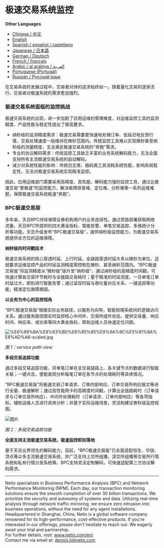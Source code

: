 # 极速交易系统监控

**Other Languages**

+ [Chinese / 中文](https://github.com/lvdeshuii/OverFlow/blob/main/docs/zh/High-frequency-Trading-System-Monitoring-zh.md)
+ [English](https://github.com/lvdeshuii/OverFlow/blob/main/docs/en/High-frequency-Trading-System-Monitoring-en.md)
+ [Spanish / español / castellano](https://github.com/lvdeshuii/OverFlow/blob/main/docs/es/High-frequency-Trading-System-Monitoring-es.md)
+ [Japanese / 日本語](https://github.com/lvdeshuii/OverFlow/blob/main/docs/ja/High-frequency-Trading-System-Monitoring-ja.md)
+ [German / Deutsch](https://github.com/lvdeshuii/OverFlow/blob/main/docs/de/High-frequency-Trading-System-Monitoring-de.md)
+ [French / français](https://github.com/lvdeshuii/OverFlow/blob/main/docs/fr/High-frequency-Trading-System-Monitoring-fr.md)
+ [Arabic / al arabiya / العربية](https://github.com/lvdeshuii/OverFlow/blob/main/docs/ar/High-frequency-Trading-System-Monitoring-ar.md)
+ [Portuguese (Portugal)](https://github.com/lvdeshuii/OverFlow/blob/main/docs/pt/High-frequency-Trading-System-Monitoring-pt.md)
+ [Russian / Русский язык](https://github.com/lvdeshuii/OverFlow/blob/main/docs/ru/High-frequency-Trading-System-Monitoring-ru.md)

在交易系统的发展过程中，交易者对快的追求始终如一。随着量化交易的逐渐流行，交易者对极速系统的需求愈加强烈。

### 极速交易系统面临的监控挑战

极速交易系统的出现，进一步加剧了应用运维的管理难度，对运维监控工具的监测精度、产品性能与稳定性提出了极高要求。

- 纳秒级的监测精度需求：极速交易需要更快速地处理订单、低延迟地反馈行情，交易处理速度一般维持在微秒范围内。传统监控工具难以实现微秒甚至纳秒级的测量精度，无法满足极速交易系统的“奔跑”需求。
- 专业的协议解码需求：传统监控工具缺乏丰富的业务系统解码能力，无法全面支持所有主流极速交易系统的自动解码。
- 减少对系统性能的影响：传统日志类、插码类工具消耗系统性能，影响系统稳定性，无法对极速交易系统实现精准监控。

因此，应用运维部门需要采用高精度、高性能、解码能力强的监控工具，通过比极速交易“更极速”的监控能力，解决故障排查难、定位难、分析难等一系列运维难题，保障极速交易系统极速“奔跑”。

### BPC极速交易版

多年来，天旦BPC持续保障证券机构用户的业务连续性。通过旁路部署获取网络流量，天旦BPC所提供的四大黄金指标、智能告警、单笔交易追踪、多维统计分析等功能。天旦升级发布“BPC极速交易版”，提供纳秒级监控能力，为极速交易系统提供全方位的运维保障。

**纳秒级的时间戳技术**

极速交易系统的核心穿透时延、上行时延、全链路穿透时延大多以微秒为单位，这就要求运维监控产品的时延监测精度需控制在微秒、甚至纳秒范围内。“BPC极速交易版”将监测精度从“微秒级”提升至“纳秒级”，通过纳秒级的高精度时间戳，可快速计算各交易环节耗时与全链路交易耗时；基于精准的时延测度，一旦单笔订单时延过大，即刻进行智能告警；通过呈现时延与吞吐量对应关系、一键追踪等功能，精准定位故障根因。

**以业务为中心的监控视角**

“BPC极速交易版”根据实际业务路径，以服务为向导，智能梳理系统间的逻辑访问关系。通过服务路径图实时监控核心中间件、交易所组件状态，提供交易量、响应时间、响应率、成功率等四大黄金指标，帮助运维人员快速定位问题。

![%E6%99%BA%E8%83%BD%E6%95%85%E9%9A%9C%E5%91%8A%E8%AD%A6-scaled.jpg](https://www.netis.com/wp-content/uploads/2022/05/%E6%99%BA%E8%83%BD%E6%95%85%E9%9A%9C%E5%91%8A%E8%AD%A6-scaled.jpg)

*图 1：service path view*

**多段交易追踪功能**

通过多段交易追踪功能，将单笔订单在全交易链路上、各关键节点的数据进行智能关联；一键点击，便能直观分析每笔订单在各节点的处理耗时等具体情况。

“BPC极速交易版”将极速交易订单请求、订单内部响应、订单交易所响应报文等进行全量、极速解析；通过高性能网卡的高精度时间戳，计算出全链路耗时（订单请求与订单交易所响应）、中间件处理耗时（订单请求、订单内部响应）等各项指标，辅助运维人员进行具体分析；并基于实际运维场景，灵活构建证券秒级监控视图。

![图片](https://mmbiz.qpic.cn/mmbiz_jpg/o672k3fsicq19VyEficPiaZ2k9iaJhBWWYicHSHVWKyCm89sMW99ER72MfE1GBUsmQob7o6hmpjQvUD3BrDsFV33zlQ/640?wx_fmt=jpeg&tp=webp&wxfrom=5&wx_lazy=1&wx_co=1)

*图 2：多段交易追踪功能*

**全面支持主流极速交易系统，极速监控即刻落地**

基于天旦业界领先的解码能力，目前，“BPC极速交易版”已全面适配恒生、华锐、顶点等众多主流极速交易系统，并广泛支持上交所组播、深交所组播等交易所行情系统和私有行情分发系统等。BPC支持灵活定制解码，可快速适配第三方协议解码需求。

***
Netis specializes in Business Performance Analysis (BPC) and Network Performance Monitoring (NPM). Each day, our transaction monitoring solutions ensure the smooth completion of over 30 billion transactions. We prioritize the security and autonomy of systems and data. Utilizing real-time analysis through network traffic mirroring, we ensure zero intrusion into business operations, without the need for any agent installations. Headquartered in Shanghai, China, Netis is a global software company renowned for its high-performance, cost-effective products. If you're interested in our offerings, please don't hesitate to reach out. We eagerly await your trial and partnership.  
For further details, visit: www.netis.com/en/  
Contact me via email at: dennis.li@netis.com
